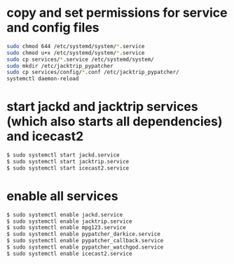 # copy and set permissions for service and config files

```bash
sudo chmod 644 /etc/systemd/system/*.service
sudo chmod u+x /etc/systemd/system/*.service
sudo cp services/*.service /etc/systemd/system/
sudo mkdir /etc/jacktrip_pypatcher
sudo cp services/config/*.conf /etc/jacktrip_pypatcher/
systemctl daemon-reload
```

# start jackd and jacktrip services (which also starts all dependencies) and icecast2

```bash
$ sudo systemctl start jackd.service
$ sudo systemctl start jacktrip.service
$ sudo systemctl start icecast2.service
```

# enable all services

```bash
$ sudo systemctl enable jackd.service
$ sudo systemctl enable jacktrip.service
$ sudo systemctl enable mpg123.service
$ sudo systemctl enable pypatcher_darkice.service
$ sudo systemctl enable pypatcher_callback.service
$ sudo systemctl enable pypatcher_watchgod.service
$ sudo systemctl enable icecast2.service
```
